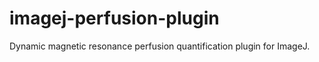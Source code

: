 imagej-perfusion-plugin
=======================

Dynamic magnetic resonance perfusion quantification plugin for ImageJ.